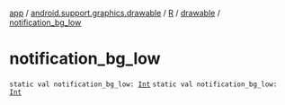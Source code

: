 [app](../../../index.md) / [android.support.graphics.drawable](../../index.md) / [R](../index.md) / [drawable](index.md) / [notification_bg_low](.)

# notification_bg_low

`static val notification_bg_low: `[`Int`](https://kotlinlang.org/api/latest/jvm/stdlib/kotlin/-int/index.html)
`static val notification_bg_low: `[`Int`](https://kotlinlang.org/api/latest/jvm/stdlib/kotlin/-int/index.html)